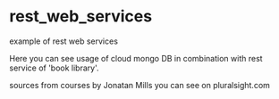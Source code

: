# rest_web_services
example of rest web services

Here you can see usage of cloud mongo DB in combination with rest service of 'book library'.

sources from courses by Jonatan Mills you can see on pluralsight.com
